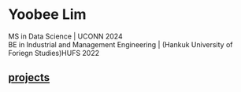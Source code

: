 # Yoobee Lim
MS in Data Science | UCONN 2024 <br />
BE in Industrial and Management Engineering | (Hankuk University of Foriegn Studies)HUFS 2022

## [projects](projects/)

